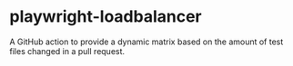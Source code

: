 # playwright-loadbalancer
A GitHub action to provide a dynamic matrix based on the amount of test files changed in a pull request.
